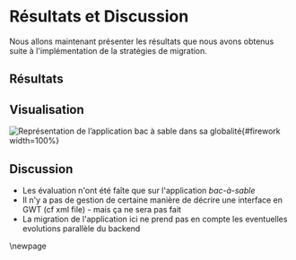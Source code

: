 # Résultats et Discussion

Nous allons maintenant présenter les résultats que nous avons obtenus suite à l'implémentation de la stratégies de migration.

## Résultats

## Visualisation

![Représentation de l’application bac à sable dans sa globalité](figures/firework.png){#firework width=100%}

## Discussion

- Les évaluation n'ont été faîte que sur l'application _bac-à-sable_
- Il n'y a pas de gestion de certaine manière de décrire une interface en GWT (cf xml file) - mais ça ne sera pas fait
- La migration de l'application ici ne prend pas en compte les eventuelles evolutions parallèle du backend

\newpage